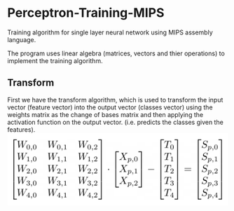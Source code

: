 # Perceptron-Training-MIPS
Training algorithm for single layer neural network using MIPS assembly language.

The program uses linear algebra (matrices, vectors and thier operations) to implement the training algorithm.

## Transform
First we have the transform algorithm, which is used to transform the input vector (feature vector) into the output vector (classes vector) using the weights matrix as the change of bases matrix and then applying the activation function on the output vector. (i.e. predicts the classes given the features).
![transform1](/figures/transform1.png)
